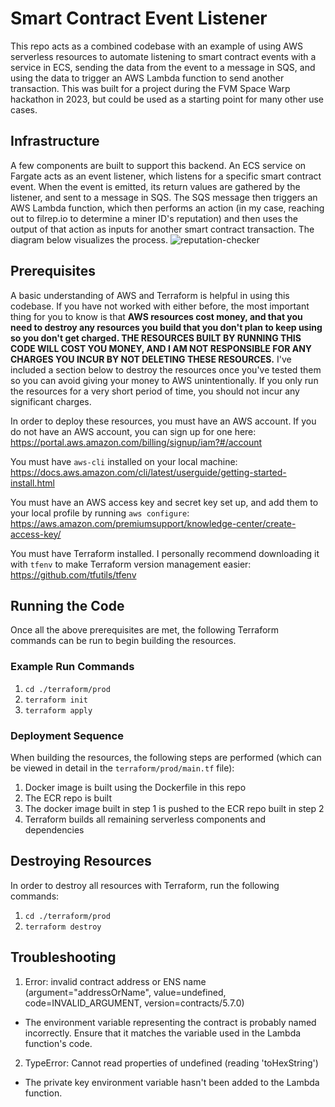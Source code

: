 # Smart Contract Event Listener
This repo acts as a combined codebase with an example of using AWS serverless resources to automate listening to 
smart contract events with a service in ECS, sending the data from the event to a message in SQS, and using the 
data to trigger an AWS Lambda function to send another transaction. This was built for a project during the FVM
Space Warp hackathon in 2023, but could be used as a starting point for many other use cases. 

## Infrastructure
A few components are built to support this backend. An ECS service on Fargate acts as an event listener, which listens for a specific smart contract event. When the event is emitted, its return values are gathered by the listener, and sent to a message in SQS. The SQS message then triggers an AWS Lambda function, which then performs an action (in my case, reaching out to filrep.io to determine a miner ID's reputation) and then uses the output of that action as inputs for another smart contract transaction. The diagram below visualizes the process. 
![reputation-checker](https://user-images.githubusercontent.com/104535511/220817741-4bfdc93c-b270-43a5-8c28-556172848627.png)

## Prerequisites
A basic understanding of AWS and Terraform is helpful in using this codebase. If you have not worked with either before, the most important thing for you to know is that **AWS resources cost money, and that you need to destroy any resources you build that you don't plan to keep using so you don't get charged. THE RESOURCES BUILT BY RUNNING THIS CODE WILL COST YOU MONEY, AND I AM NOT RESPONSIBLE FOR ANY CHARGES YOU INCUR BY NOT DELETING THESE RESOURCES.** I've included a section below to destroy the resources once you've tested them so you can avoid giving your money to AWS unintentionally. If you only run the resources for a very short period of time, you should not incur any significant charges. 

In order to deploy these resources, you must have an AWS account. If you do not have an AWS account, you can sign up for one here: https://portal.aws.amazon.com/billing/signup/iam?#/account

You must have `aws-cli` installed on your local machine: https://docs.aws.amazon.com/cli/latest/userguide/getting-started-install.html 

You must have an AWS access key and secret key set up, and add them to your local profile by running `aws configure`: https://aws.amazon.com/premiumsupport/knowledge-center/create-access-key/ 

You must have Terraform installed. I personally recommend downloading it with `tfenv` to make Terraform version management easier: https://github.com/tfutils/tfenv 

## Running the Code
Once all the above prerequisites are met, the following Terraform commands can be run to begin building the resources. 

### Example Run Commands 
1. `cd ./terraform/prod`
2. `terraform init`
3. `terraform apply`

### Deployment Sequence 
When building the resources, the following steps are performed (which can be viewed in detail in the `terraform/prod/main.tf` file): 
1. Docker image is built using the Dockerfile in this repo
2. The ECR repo is built 
3. The docker image built in step 1 is pushed to the ECR repo built in step 2
4. Terraform builds all remaining serverless components and dependencies 

## Destroying Resources 
In order to destroy all resources with Terraform, run the following commands: 
1. `cd ./terraform/prod`
2. `terraform destroy`

## Troubleshooting
1. Error: invalid contract address or ENS name (argument="addressOrName", value=undefined, code=INVALID_ARGUMENT, version=contracts/5.7.0)
- The environment variable representing the contract is probably named incorrectly. Ensure that it matches the variable used in the Lambda function's code. 
2. TypeError: Cannot read properties of undefined (reading 'toHexString')
- The private key environment variable hasn't been added to the Lambda function. 

